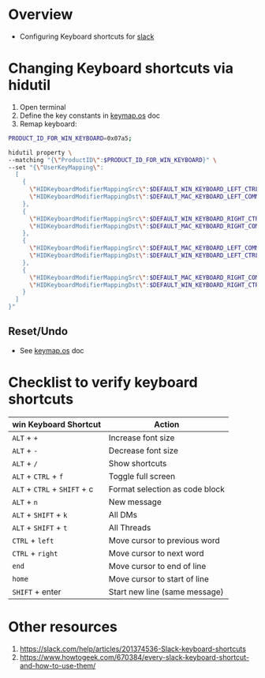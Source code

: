 # Overview
- Configuring Keyboard shortcuts for [slack](https://slack.com/)


# Changing Keyboard shortcuts via hidutil
1. Open terminal
1. Define the key constants in [keymap.os](./keymap.os.md#steps-via-command-line) doc
1. Remap keyboard:
```sh
PRODUCT_ID_FOR_WIN_KEYBOARD=0x07a5;

hidutil property \
--matching "{\"ProductID\":$PRODUCT_ID_FOR_WIN_KEYBOARD}" \
--set "{\"UserKeyMapping\":
  [
    {
      \"HIDKeyboardModifierMappingSrc\":$DEFAULT_WIN_KEYBOARD_LEFT_CTRL,
      \"HIDKeyboardModifierMappingDst\":$DEFAULT_MAC_KEYBOARD_LEFT_COMMAND
    },
    {
      \"HIDKeyboardModifierMappingSrc\":$DEFAULT_WIN_KEYBOARD_RIGHT_CTRL,
      \"HIDKeyboardModifierMappingDst\":$DEFAULT_MAC_KEYBOARD_RIGHT_COMMAND
    },
    {
      \"HIDKeyboardModifierMappingSrc\":$DEFAULT_MAC_KEYBOARD_LEFT_COMMAND,
      \"HIDKeyboardModifierMappingDst\":$DEFAULT_WIN_KEYBOARD_LEFT_CTRL
    },
    {
      \"HIDKeyboardModifierMappingSrc\":$DEFAULT_MAC_KEYBOARD_RIGHT_COMMAND,
      \"HIDKeyboardModifierMappingDst\":$DEFAULT_WIN_KEYBOARD_RIGHT_CTRL
    }
  ]
}"
```


## Reset/Undo
- See [keymap.os](./keymap.os.md#resetundo) doc


# Checklist to verify keyboard shortcuts
|win Keyboard Shortcut|Action|
|---|---|
|`ALT` + `+`|Increase font size|
|`ALT` + `-`|Decrease font size|
|`ALT` + `/`|Show shortcuts|
|`ALT` + `CTRL` + `f`|Toggle full screen|
|`ALT` + `CTRL` + `SHIFT` + c|Format selection as code block|
|`ALT` + `n`|New message|
|`ALT` + `SHIFT` + `k`|All DMs|
|`ALT` + `SHIFT` + `t`|All Threads|
|`CTRL` + `left`|Move cursor to previous word|
|`CTRL` + `right`|Move cursor to next word|
|`end`|Move cursor to end of line|
|`home`|Move cursor to start of line|
|`SHIFT` + enter|Start new line (same message)|


# Other resources
1. https://slack.com/help/articles/201374536-Slack-keyboard-shortcuts
1. https://www.howtogeek.com/670384/every-slack-keyboard-shortcut-and-how-to-use-them/
